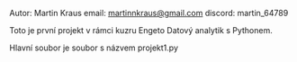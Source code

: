 Autor: Martin Kraus
email: martinnkraus@gmail.com
discord: martin_64789

Toto je první projekt v rámci kuzru Engeto Datový analytik s Pythonem.

Hlavní soubor je soubor s názvem projekt1.py
